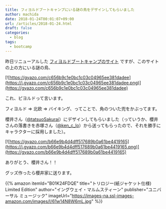 ```yaml
---
title: フィヨルドブートキャンプにいる謎の鳥をデザインしてもらいました
author: machida
date: 2018-01-24T00:01:07+09:00
url: /articles/2018-01-24.html
draft: false
categories:
  - blog
tags:
  - bootcamp
---
```


昨日リニューアルした [フィヨルドブートキャンプのサイト](https://bootcamp.fjord.jp/) ですが、このサイトの上の方にいる謎の鳥、

[![https://gyazo.com/c656b9c1e0bc1c03c04965ee381dadee](https://i.gyazo.com/c656b9c1e0bc1c03c04965ee381dadee.png)](https://gyazo.com/c656b9c1e0bc1c03c04965ee381dadee)

これ、ピヨルドって言います。

フィヨルド => 北欧 => バイキング、ってことで、角のついた兜をかぶってます。

櫻井さん（[@tatsuoSakurai](https://twitter.com/tatsuosakurai)）にデザインしてもらいました（っていうか、櫻井さんの落書きを赤塚さん（[@ken_c_lo](https://twitter.com/ken_c_lo)）から送ってもらったので、それを勝手にキャラクターに採用しました）。

[![https://gyazo.com/b66e9b4d4dff517689b0a61be4419165](https://i.gyazo.com/b66e9b4d4dff517689b0a61be4419165.png)](https://gyazo.com/b66e9b4d4dff517689b0a61be4419165)

ありがとう、櫻井さん！！

グッズ作ったら櫻井家に送ります。

{{% amazon
  itemId="B01K24FDQE"
  title="トリロジー(紙ジャケット仕様) Limited Edition"
  author="イングウェイ・マルムスティーン"
  publisher="ユニバーサル ミュージック"
  imageUrl="https://images-na.ssl-images-amazon.com/images/I/61w14N8W6mL.jpg"
%}}

